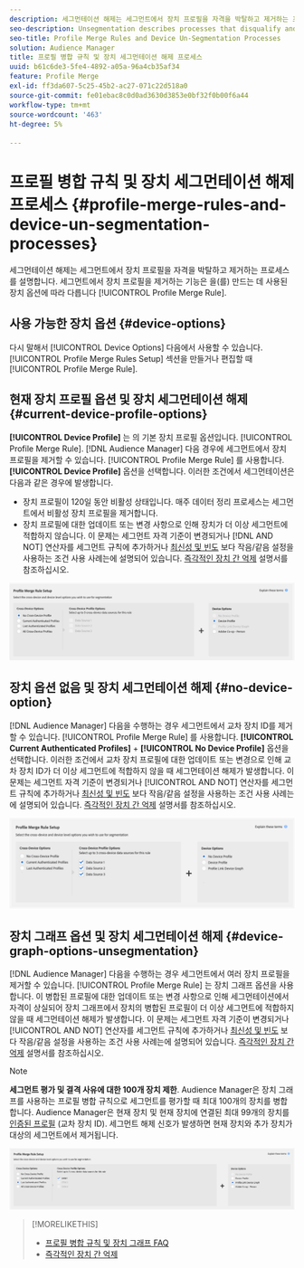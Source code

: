 ```yaml
---
description: 세그먼테이션 해제는 세그먼트에서 장치 프로필을 자격을 박탈하고 제거하는 프로세스를 설명합니다. 세그먼트에서 장치 프로필을 제거하는 기능은 프로필 병합 규칙을 만드는 데 사용된 장치 옵션에 따라 다릅니다.
seo-description: Unsegmentation describes processes that disqualify and remove device profiles from segments. Your ability to remove a device profile from a segment depends on the device option used to create a Profile Merge Rule.
seo-title: Profile Merge Rules and Device Un-Segmentation Processes
solution: Audience Manager
title: 프로필 병합 규칙 및 장치 세그먼테이션 해제 프로세스
uuid: b61c6de3-5fe4-4892-a05a-96a4cb35af34
feature: Profile Merge
exl-id: ff3da607-5c25-45b2-ac27-071c22d518a0
source-git-commit: fe01ebac8c0d0ad3630d3853e0bf32f0b00f6a44
workflow-type: tm+mt
source-wordcount: '463'
ht-degree: 5%

---
```


# 프로필 병합 규칙 및 장치 세그먼테이션 해제 프로세스 {#profile-merge-rules-and-device-un-segmentation-processes}

세그먼테이션 해제는 세그먼트에서 장치 프로필을 자격을 박탈하고 제거하는 프로세스를 설명합니다. 세그먼트에서 장치 프로필을 제거하는 기능은 을(를) 만드는 데 사용된 장치 옵션에 따라 다릅니다 [!UICONTROL Profile Merge Rule].

## 사용 가능한 장치 옵션 {#device-options}

다시 말해서 [!UICONTROL Device Options] 다음에서 사용할 수 있습니다. [!UICONTROL Profile Merge Rules Setup] 섹션을 만들거나 편집할 때 [!UICONTROL Profile Merge Rule].

## 현재 장치 프로필 옵션 및 장치 세그먼테이션 해제 {#current-device-profile-options}

**[!UICONTROL Device Profile]** 는 의 기본 장치 프로필 옵션입니다. [!UICONTROL Profile Merge Rule]. [!DNL Audience Manager] 다음 경우에 세그먼트에서 장치 프로필을 제거할 수 있습니다. [!UICONTROL Profile Merge Rule] 를 사용합니다. **[!UICONTROL Device Profile]** 옵션을 선택합니다. 이러한 조건에서 세그먼테이션은 다음과 같은 경우에 발생합니다.

* 장치 프로필이 120일 동안 비활성 상태입니다. 매주 데이터 정리 프로세스는 세그먼트에서 비활성 장치 프로필을 제거합니다.
* 장치 프로필에 대한 업데이트 또는 변경 사항으로 인해 장치가 더 이상 세그먼트에 적합하지 않습니다. 이 문제는 세그먼트 자격 기준이 변경되거나 [!DNL AND NOT] 연산자를 세그먼트 규칙에 추가하거나 [최신성 및 빈도](../segments/recency-and-frequency.md) 보다 작음/같음 설정을 사용하는 조건 사용 사례는에 설명되어 있습니다. [즉각적인 장치 간 억제](instant-cross-device-suppression.md) 설명서를 참조하십시오.

![장치 전용](assets/device-only.png)

## 장치 옵션 없음 및 장치 세그먼테이션 해제 {#no-device-option}

[!DNL Audience Manager] 다음을 수행하는 경우 세그먼트에서 교차 장치 ID를 제거할 수 있습니다. [!UICONTROL Profile Merge Rule] 를 사용합니다. **[!UICONTROL Current Authenticated Profiles]** + **[!UICONTROL No Device Profile]** 옵션을 선택합니다. 이러한 조건에서 교차 장치 프로필에 대한 업데이트 또는 변경으로 인해 교차 장치 ID가 더 이상 세그먼트에 적합하지 않을 때 세그먼테이션 해제가 발생합니다. 이 문제는 세그먼트 자격 기준이 변경되거나 [!UICONTROL AND NOT] 연산자를 세그먼트 규칙에 추가하거나 [최신성 및 빈도](../segments/recency-and-frequency.md) 보다 작음/같음 설정을 사용하는 조건 사용 사례는에 설명되어 있습니다. [즉각적인 장치 간 억제](instant-cross-device-suppression.md) 설명서를 참조하십시오.

![](assets/current-no-device.png)

## 장치 그래프 옵션 및 장치 세그먼테이션 해제 {#device-graph-options-unsegmentation}

[!DNL Audience Manager] 다음을 수행하는 경우 세그먼트에서 여러 장치 프로필을 제거할 수 있습니다. [!UICONTROL Profile Merge Rule] 는 장치 그래프 옵션을 사용합니다. 이 병합된 프로필에 대한 업데이트 또는 변경 사항으로 인해 세그먼테이션에서 자격이 상실되어 장치 그래프에서 장치의 병합된 프로필이 더 이상 세그먼트에 적합하지 않을 때 세그먼테이션 해제가 발생합니다. 이 문제는 세그먼트 자격 기준이 변경되거나 [!UICONTROL AND NOT] 연산자를 세그먼트 규칙에 추가하거나 [최신성 및 빈도](../segments/recency-and-frequency.md) 보다 작음/같음 설정을 사용하는 조건 사용 사례는에 설명되어 있습니다. [즉각적인 장치 간 억제](instant-cross-device-suppression.md) 설명서를 참조하십시오.

>[!NOTE]
>
>**세그먼트 평가 및 결격 사유에 대한 100개 장치 제한**.
>Audience Manager은 장치 그래프를 사용하는 프로필 병합 규칙으로 세그먼트를 평가할 때 최대 100개의 장치를 병합합니다. Audience Manager은 현재 장치 및 현재 장치에 연결된 최대 99개의 장치를 [인증된 프로필](../../reference/visitor-authentication-states.md) (교차 장치 ID). 세그먼트 해제 신호가 발생하면 현재 장치와 추가 장치가 대상의 세그먼트에서 제거됩니다.

![](assets/last-device-graph.png)

>[!MORELIKETHIS]
>
>* [프로필 병합 규칙 및 장치 그래프 FAQ](../../faq/faq-profile-merge.md)
>* [즉각적인 장치 간 억제](instant-cross-device-suppression.md)

